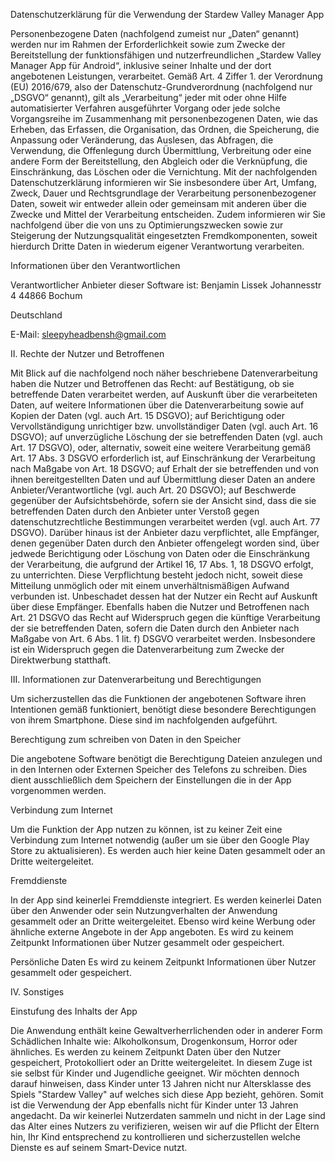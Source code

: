 Datenschutzerklärung für die Verwendung der Stardew Valley Manager App

Personenbezogene Daten (nachfolgend zumeist nur „Daten“ genannt) werden nur im Rahmen der Erforderlichkeit sowie zum Zwecke der Bereitstellung der funktionsfähigen und nutzerfreundlichen „Stardew Valley Manager App für Android“, inklusive seiner Inhalte und der dort angebotenen Leistungen, verarbeitet.
Gemäß Art. 4 Ziffer 1. der Verordnung (EU) 2016/679, also der Datenschutz-Grundverordnung (nachfolgend nur „DSGVO“ genannt), gilt als „Verarbeitung“ jeder mit oder ohne Hilfe automatisierter Verfahren ausgeführter Vorgang oder jede solche Vorgangsreihe im Zusammenhang mit personenbezogenen Daten, wie das Erheben, das Erfassen, die Organisation, das Ordnen, die Speicherung, die Anpassung oder Veränderung, das Auslesen, das Abfragen, die Verwendung, die Offenlegung durch Übermittlung, Verbreitung oder eine andere Form der Bereitstellung, den Abgleich oder die Verknüpfung, die Einschränkung, das Löschen oder die Vernichtung.
Mit der nachfolgenden Datenschutzerklärung informieren wir Sie insbesondere über Art, Umfang, Zweck, Dauer und Rechtsgrundlage der Verarbeitung personenbezogener Daten, soweit wir entweder allein oder gemeinsam mit anderen über die Zwecke und Mittel der Verarbeitung entscheiden. Zudem informieren wir Sie nachfolgend über die von uns zu Optimierungszwecken sowie zur Steigerung der Nutzungsqualität eingesetzten Fremdkomponenten, soweit hierdurch Dritte Daten in wiederum eigener Verantwortung verarbeiten.

Informationen über den Verantwortlichen

Verantwortlicher Anbieter dieser Software ist:
Benjamin Lissek
Johannesstr 4
44866 Bochum

Deutschland

E-Mail: sleepyheadbensh@gmail.com

II. Rechte der Nutzer und Betroffenen

Mit Blick auf die nachfolgend noch näher beschriebene Datenverarbeitung haben die Nutzer und Betroffenen das Recht:
auf Bestätigung, ob sie betreffende Daten verarbeitet werden, auf Auskunft über die verarbeiteten Daten, auf weitere Informationen über die Datenverarbeitung sowie auf Kopien der Daten (vgl. auch Art. 15 DSGVO);
auf Berichtigung oder Vervollständigung unrichtiger bzw. unvollständiger Daten (vgl. auch Art. 16 DSGVO);
auf unverzügliche Löschung der sie betreffenden Daten (vgl. auch Art. 17 DSGVO), oder, alternativ, soweit eine weitere Verarbeitung gemäß Art. 17 Abs. 3 DSGVO erforderlich ist, auf Einschränkung der Verarbeitung nach Maßgabe von Art. 18 DSGVO;
auf Erhalt der sie betreffenden und von ihnen bereitgestellten Daten und auf Übermittlung dieser Daten an andere Anbieter/Verantwortliche (vgl. auch Art. 20 DSGVO);
auf Beschwerde gegenüber der Aufsichtsbehörde, sofern sie der Ansicht sind, dass die sie betreffenden Daten durch den Anbieter unter Verstoß gegen datenschutzrechtliche Bestimmungen verarbeitet werden (vgl. auch Art. 77 DSGVO).
Darüber hinaus ist der Anbieter dazu verpflichtet, alle Empfänger, denen gegenüber Daten durch den Anbieter offengelegt worden sind, über jedwede Berichtigung oder Löschung von Daten oder die Einschränkung der Verarbeitung, die aufgrund der Artikel 16, 17 Abs. 1, 18 DSGVO erfolgt, zu unterrichten. Diese Verpflichtung besteht jedoch nicht, soweit diese Mitteilung unmöglich oder mit einem unverhältnismäßigen Aufwand verbunden ist. Unbeschadet dessen hat der Nutzer ein Recht auf Auskunft über diese Empfänger.
Ebenfalls haben die Nutzer und Betroffenen nach Art. 21 DSGVO das Recht auf Widerspruch gegen die künftige Verarbeitung der sie betreffenden Daten, sofern die Daten durch den Anbieter nach Maßgabe von Art. 6 Abs. 1 lit. f) DSGVO verarbeitet werden. Insbesondere ist ein Widerspruch gegen die Datenverarbeitung zum Zwecke der Direktwerbung statthaft.

III. Informationen zur Datenverarbeitung und Berechtigungen

Um sicherzustellen das die Funktionen der angebotenen Software ihren Intentionen gemäß funktioniert, 
benötigt diese besondere Berechtigungen von ihrem Smartphone. Diese sind im nachfolgenden aufgeführt.

Berechtigung zum schreiben von Daten in den Speicher

Die angebotene Software benötigt die Berechtigung Dateien anzulegen und in den Internen oder Externen Speicher des 
Telefons zu schreiben. Dies dient ausschließlich dem Speichern der Einstellungen die in der App vorgenommen werden.

Verbindung zum Internet

Um die Funktion der App nutzen zu können, ist zu keiner Zeit eine Verbindung zum Internet notwendig
(außer um sie über den Google Play Store zu aktualisieren). Es werden auch hier keine Daten gesammelt 
oder an Dritte weitergeleitet.

Fremddienste

In der App sind keinerlei Fremddienste integriert. Es werden keinerlei Daten über den Anwender oder 
sein Nutzungverhalten  der Anwendung gesammelt oder an Dritte weitergeleitet. Ebenso wird keine 
Werbung oder ähnliche externe Angebote in der App angeboten. Es wird zu keinem Zeitpunkt Informationen 
über Nutzer gesammelt oder gespeichert.

Persönliche Daten
Es wird zu keinem Zeitpunkt Informationen über Nutzer gesammelt oder gespeichert.

IV. Sonstiges

Einstufung des Inhalts der App

Die Anwendung enthält keine Gewaltverherrlichenden oder in anderer Form Schädlichen Inhalte wie:
Alkoholkonsum, Drogenkonsum, Horror oder ähnliches. Es werden zu keinem Zeitpunkt Daten über 
den Nutzer gespeichert, Protokolliert oder an Dritte weitergeleitet. In diesem Zuge ist sie 
selbst für Kinder und Jugendliche geeignet. Wir möchten dennoch darauf hinweisen, dass Kinder 
unter 13 Jahren nicht nur Altersklasse des Spiels "Stardew Valley" auf welches sich diese App 
bezieht, gehören. Somit ist die Verwendung der App ebenfalls nicht für Kinder unter 13 Jahren 
angedacht. Da wir keinerlei Nutzerdaten sammeln und nicht in der Lage sind das Alter eines 
Nutzers zu verifizieren, weisen wir auf die Pflicht der Eltern hin, Ihr Kind entsprechend zu 
kontrollieren und sicherzustellen welche Dienste es auf seinem Smart-Device nutzt.
